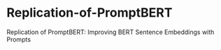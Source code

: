 # Replication-of-PromptBERT
Replication of PromptBERT: Improving BERT Sentence Embeddings with Prompts
